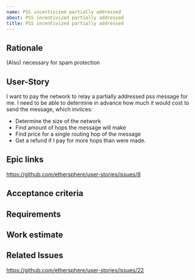 ```yaml
---
name: PSS incentivized partially addressed
about: PSS incentivized partially addressed
title: PSS incentivized partially addressed
---
```


## Rationale ##

(Also) necessary for spam protection

## User-Story ##

I want to pay the network to relay a partially addressed pss message for me. I need to be able to determine in advance how much it would cost to send the message, which invlices:

* Determine the size of the network
* Find amount of hops the message will make
* Find price for a single routing hop of the message
* Get a refund if I pay for more hops than were made.

## Epic links ##

https://github.com/ethersphere/user-stories/issues/8

## Acceptance criteria ##

## Requirements ##

## Work estimate ##

## Related Issues ##

https://github.com/ethersphere/user-stories/issues/22
